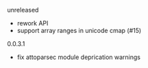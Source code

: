unreleased

* rework API
* support array ranges in unicode cmap (#15)

0.0.3.1

* fix attoparsec module deprication warnings
